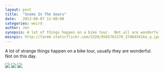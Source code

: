 ```yaml
---
layout: post
title:  "Snake In The Gears"
date:   2013-08-07 12:00:00
categories: weird
author: Jon
synopsis: A lot of things happen on a bike tour.  Not all are wonderful.
mainpic: http://farm6.staticflickr.com/5328/9565761370_37d8d3416a_q.jpg
---
```


A lot of strange things happen on a bike tour, usually they are wonderful.  Not on this day.

<img class="left-photo" src="http://farm8.staticflickr.com/7358/9565759350_c5984a562a.jpg" />

<img class="left-photo" src="http://farm4.staticflickr.com/3751/9565760098_9dffde0554.jpg" />

<img class="left-photo" src="http://farm6.staticflickr.com/5328/9565761370_37d8d3416a.jpg" />

